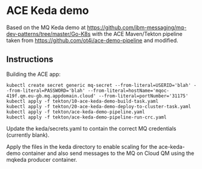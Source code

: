 # ACE Keda demo

Based on the MQ Keda demo at https://github.com/ibm-messaging/mq-dev-patterns/tree/master/Go-K8s with 
the ACE Maven/Tekton pipeline taken from https://github.com/ot4i/ace-demo-pipeline and modified.

## Instructions

Building the ACE app:
```
kubectl create secret generic mq-secret --from-literal=USERID='blah' --from-literal=PASSWORD='blah' --from-literal=hostName='mqoc-419f.qm.eu-gb.mq.appdomain.cloud' --from-literal=portNumber='31175'
kubectl apply -f tekton/10-ace-keda-demo-build-task.yaml 
kubectl apply -f tekton/20-ace-keda-demo-deploy-to-cluster-task.yaml
kubectl apply -f tekton/ace-keda-demo-pipeline.yaml
kubectl apply -f tekton/ace-keda-demo-pipeline-run-crc.yaml
```

Update the keda/secrets.yaml to contain the correct MQ credentials (currently blank).

Apply the files in the keda directory to enable scaling for the ace-keda-demo container and
also send messages to the MQ on Cloud QM using the mqkeda producer container.

